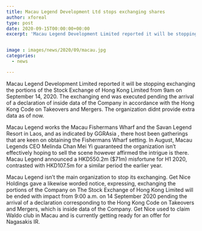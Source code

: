 ```yaml
---
title: Macau Legend Development Ltd stops exchanging shares
author: xforeal 
type: post
date: 2020-09-15T00:00:00+00:00
excerpt: 'Macau Legend Development Limited reported it will be stopping exchanging the portions of the Stock Exchange of Hong Kong Limited from 9am on September 14, 2020 '


image : images/news/2020/09/macau.jpg
categories:
  - news

---
```

<span data-contrast="auto">Macau Legend Development Limited reported it will be stopping exchanging the portions of the Stock Exchange of Hong Kong Limited from 9am on September 14, 2020. The exchanging end was executed pending the arrival of a declaration of inside data of the Company in accordance with the Hong Kong Code on Takeovers and Mergers. The organization </span><span data-contrast="auto">didnt </span><span data-contrast="auto">provide extra data as of now. </span><span data-ccp-props='{"134233117":true,"134233118":true,"201341983":0,"335559739":200,"335559740":240}' />

<span data-contrast="auto">Macau Legend works the Macau Fishermans Wharf and the </span><span data-contrast="auto">Savan </span><span data-contrast="auto">Legend Resort in Laos, and as indicated by </span><span data-contrast="auto">GGRAsia </span><span data-contrast="auto">, there host been gatherings that are keen on obtaining the Fishermans Wharf setting. In August, Macau Legends CEO Melinda Chan Mei Yi guaranteed the organization isn&#8217;t effectively hoping to sell the scene however affirmed the intrigue is there. Macau Legend announced a HKD550.2m ($71m) misfortune for H1 2020, contrasted with HKD107.5m for a similar period the earlier year. </span><span data-ccp-props='{"134233117":true,"134233118":true,"201341983":0,"335559739":200,"335559740":240}' />

<span data-contrast="auto">Macau Legend isn&#8217;t the main organization to stop its exchanging. Get Nice Holdings gave a likewise worded notice, expressing, exchanging the portions of the Company on The Stock Exchange of Hong Kong Limited will be ended with impact from 9:00 a.m. on 14 September 2020 pending the arrival of a declaration corresponding to the Hong Kong Code on Takeovers and Mergers, which is inside data of the Company. Get Nice used to claim Waldo club in Macau and is currently getting ready for an offer for Nagasakis IR. </span><span data-ccp-props='{"134233117":true,"134233118":true,"201341983":0,"335559739":200,"335559740":240}' />